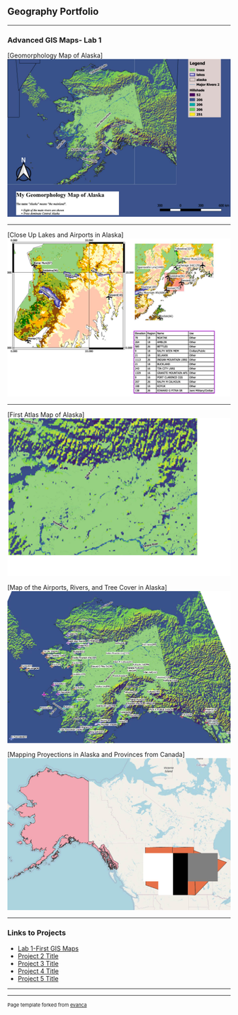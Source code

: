 ## Geography Portfolio

---

### Advanced GIS Maps- Lab 1

[Geomorphology Map of Alaska] 
 <img src="images/Final Alaska Map1024_1.jpg?raw=true"/>

---
[Close Up Lakes and Airports in Alaska]
<img src="images/Second Type of Alaska Map1024_1.jpg?raw=true"/>

---
[First Atlas Map of Alaska]
<img src="images/First Atlas1024_1.jpg?raw=true"/>

[Map of the Airports, Rivers, and Tree Cover in Alaska]
<img src="images/Alaska map- Multicolor airports, trees, and lakes1024_1.jpg?raw=true"/>

[Mapping Proyections in Alaska and Provinces from Canada]
<img src="images/Proyections- Alaska, Open Street Map, Canada Provinces- Vectors and Rasters1024_1.jpg?raw=true"/>


---

### Links to Projects

- [Lab 1-First GIS Maps](https://github.com/LABR2021/LABR2021.github.io/blob/master/pdf/Laura%20Bayona%20GES687-%20Lab%201-%20PDFsam_merge.pdf)
- [Project 2 Title](http://example.com/)
- [Project 3 Title](http://example.com/)
- [Project 4 Title](http://example.com/)
- [Project 5 Title](http://example.com/)

---




---
<p style="font-size:11px">Page template forked from <a href="https://github.com/evanca/quick-portfolio">evanca</a></p>
<!-- Remove above link if you don't want to attibute -->
